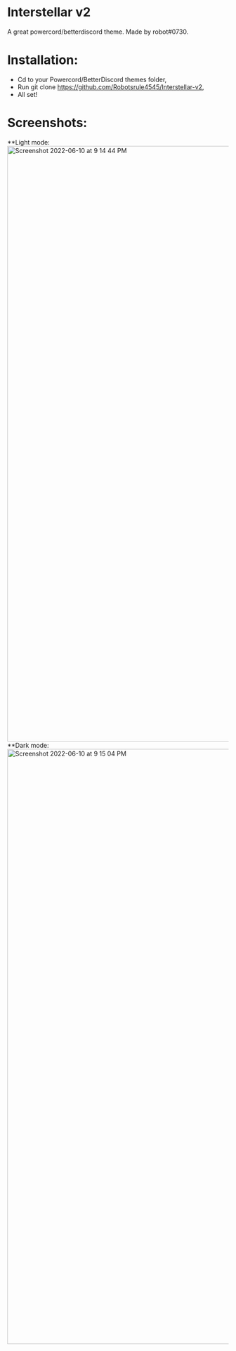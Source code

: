 # Interstellar v2

A great powercord/betterdiscord theme. Made by robot#0730.
# Installation:
- Cd to your Powercord/BetterDiscord themes folder,
- Run git clone https://github.com/Robotsrule4545/Interstellar-v2,
- All set!
# Screenshots:
**Light mode:
<img width="1357" alt="Screenshot 2022-06-10 at 9 14 44 PM" src="https://user-images.githubusercontent.com/77372650/173072320-709a107a-74cb-40c3-a37f-b61a94c51f1f.png">
**Dark mode:
<img width="1356" alt="Screenshot 2022-06-10 at 9 15 04 PM" src="https://user-images.githubusercontent.com/77372650/173072388-022f3af0-b593-4c7d-866c-e3fdc4b56937.png">
